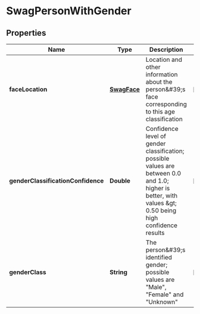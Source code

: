 
# SwagPersonWithGender

## Properties
Name | Type | Description | Notes
------------ | ------------- | ------------- | -------------
**faceLocation** | [**SwagFace**](SwagFace.md) | Location and other information about the person\&#39;s face corresponding to this age classification |  [optional]
**genderClassificationConfidence** | **Double** | Confidence level of gender classification; possible values are between 0.0 and 1.0; higher is better, with values &amp;gt; 0.50 being high confidence results |  [optional]
**genderClass** | **String** | The person\&#39;s identified gender; possible values are &quot;Male&quot;, &quot;Female&quot; and &quot;Unknown&quot; |  [optional]



